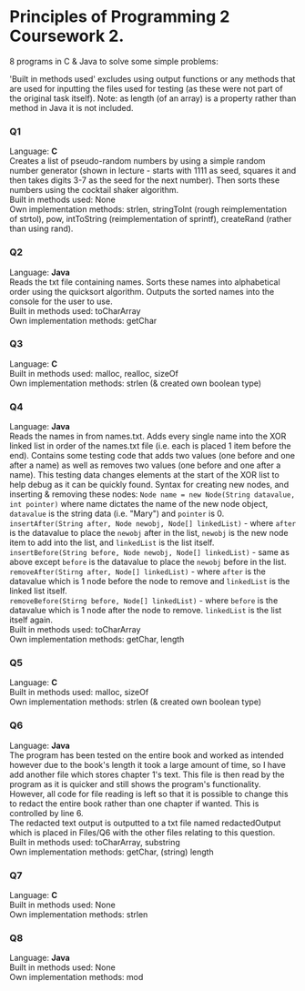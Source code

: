 # Principles of Programming 2 Coursework 2. 
8 programs in C &amp; Java to solve some simple problems:

'Built in methods used' excludes using output functions or any methods that are used for inputting the files used for testing (as these were not part of the original task itself).
Note: as length (of an array) is a property rather than method in Java it is not included.

### Q1
Language: **C**  
Creates a list of pseudo-random numbers by using a simple random number generator (shown in lecture - starts with 1111 as seed, squares it and then takes digits 3-7 as the seed for the next number). Then sorts these numbers using the cocktail shaker algorithm.  
Built in methods used: None  
Own implementation methods: strlen, stringToInt (rough reimplementation of strtol), pow, intToString (reimplementation of sprintf), createRand (rather than using rand).  

### Q2
Language: **Java**  
Reads the txt file containing names. Sorts these names into alphabetical order using the quicksort algorithm. Outputs the sorted names into the console for the user to use.  
Built in methods used: toCharArray  
Own implementation methods: getChar  

### Q3
Language: **C**  
Built in methods used: malloc, realloc, sizeOf  
Own implementation methods: strlen (& created own boolean type)  

### Q4
Language: **Java**  
Reads the names in from names.txt. Adds every single name into the XOR linked list in order of the names.txt file (i.e. each is placed 1 item before the end). Contains some testing code that adds two values (one before and one after a name) as well as removes two values (one before and one after a name). This testing data changes elements at the start of the XOR list to help debug as it can be quickly found. Syntax for creating new nodes, and inserting & removing these nodes:
`Node name = new Node(String datavalue, int pointer)` where name dictates the name of the new node object, `datavalue` is the string data (i.e. "Mary") and `pointer` is 0.  
`insertAfter(String after, Node newobj, Node[] linkedList)` - where `after` is the datavalue to place the `newobj` after in the list, `newobj` is the new node item to add into the list, and `linkedList` is the list itself.  
`insertBefore(String before, Node newobj, Node[] linkedList)` - same as above except `before` is the datavalue to place the `newobj` before in the list.  
`removeAfter(Stirng after, Node[] linkedList)` - where `after` is the datavalue which is 1 node before the node to remove and `linkedList` is the linked list itself.  
`removeBefore(Stirng before, Node[] linkedList)` - where `before` is the datavalue which is 1 node after the node to remove. `linkedList` is the list itself again.  
Built in methods used: toCharArray  
Own implementation methods: getChar, length  

### Q5
Language: **C**  
Built in methods used: malloc, sizeOf  
Own implementation methods: strlen (& created own boolean type)  

### Q6
Language: **Java**  
The program has been tested on the entire book and worked as intended however due to the book's length it took a large amount of time, so I have add another file which stores chapter 1's text. This file is then read by the program as it is quicker and still shows the program's functionality. However, all code for file reading is left so that it is possible to change this to redact the entire book rather than one chapter if wanted. This is controlled by line 6.  
The redacted text output is outputted to a txt file named redactedOutput which is placed in Files/Q6 with the other files relating to this question.  
Built in methods used: toCharArray, substring  
Own implementation methods: getChar, (string) length  

### Q7
Language: **C**  
Built in methods used: None  
Own implementation methods: strlen  

### Q8
Language: **Java**  
Built in methods used: None  
Own implementation methods: mod  
